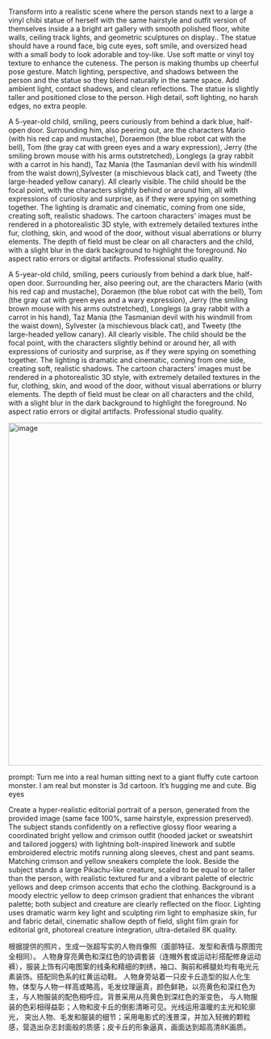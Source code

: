 Transform into a realistic scene where the person stands next to a large a vinyl chibi statue of herself with the same hairstyle and outfit version of themselves inside a a bright art gallery with smooth polished floor, white walls, ceiling track lights, and geometric sculptures on display.. The statue should have a round face, big cute eyes, soft smile, and oversized head with a small body to look adorable and toy-like. Use soft matte or vinyl toy texture to enhance the cuteness. The person is making thumbs up cheerful pose gesture. Match lighting, perspective, and shadows between the person and the statue so they blend naturally in the same space. Add ambient light, contact shadows, and clean reflections. The statue is slightly taller and positioned close to the person. High detail, soft lighting, no harsh edges, no extra people.


A 5-year-old child, smiling, peers curiously from behind a dark blue, half-open door. Surrounding him, also peering out, are the characters Mario (with his red cap and mustache), Doraemon (the blue robot cat with the bell), Tom (the gray cat with green eyes and a wary expression), Jerry (the smiling brown mouse with his arms outstretched), Longlegs (a gray rabbit with a carrot in his hand), Taz Mania (the Tasmanian devil with his windmill from the waist down),Sylvester (a mischievous black cat), and Tweety (the large-headed yellow canary). All clearly visible.
The child should be the focal point, with the characters slightly behind or around him, all with expressions of curiosity and surprise, as if they were spying on something together. The lighting is dramatic and cinematic, coming from one side, creating soft, realistic shadows.  The cartoon characters' images must be rendered in a photorealistic 3D style, with extremely detailed textures inthe fur, clothing, skin, and wood of the door, without visual aberrations or blurry elements. The depth of field must be clear on all characters and the child, with a slight blur in the dark background to highlight the foreground. No aspect ratio errors or digital artifacts. Professional studio quality.


A 5-year-old child, smiling, peers curiously from behind a dark blue, half-open door. Surrounding her, also peering out, are the characters Mario (with his red cap and mustache), Doraemon (the blue robot cat with the bell), Tom (the gray cat with green eyes and a wary expression), Jerry (the smiling brown mouse with his arms outstretched), Longlegs (a gray rabbit with a carrot in his hand), Taz Mania (the Tasmanian devil with his windmill from the waist down), Sylvester (a mischievous black cat), and Tweety (the large-headed yellow canary). All clearly visible.
The child should be the focal point, with the characters slightly behind or around her, all with expressions of curiosity and surprise, as if they were spying on something together. The lighting is dramatic and cinematic, coming from one side, creating soft, realistic shadows. The cartoon characters' images must be rendered in a photorealistic 3D style, with extremely detailed textures in the fur, clothing, skin, and wood of the door, without visual aberrations or blurry elements. The depth of field must be clear on all characters and the child, with a slight blur in the dark background to highlight the foreground. No aspect ratio errors or digital artifacts. Professional studio quality.

<img width="680" height="680" alt="image" src="https://github.com/user-attachments/assets/96d17ac7-64c0-498b-81a2-c60f5608ffc7" />


prompt: Turn me into a real human sitting next to a giant fluffy cute cartoon monster. 
I am real but monster is 3d cartoon. It’s hugging me and cute. Big eyes


Create a hyper-realistic editorial portrait of a person, 
generated from the provided image (same face 100%, same hairstyle, expression preserved). 
The subject stands confidently on a reflective glossy floor wearing a coordinated bright yellow and crimson outfit (hooded jacket or sweatshirt and tailored joggers) 
with lightning bolt-inspired linework and subtle embroidered electric motifs running along sleeves, 
chest and pant seams. Matching crimson and yellow sneakers complete the look. Beside the subject stands a large Pikachu-like creature, 
scaled to be equal to or taller than the person, with realistic textured fur and a vibrant palette of electric yellows and deep crimson accents that echo the clothing.
Background is a moody electric yellow to deep crimson gradient that enhances the vibrant palette; both subject and creature are clearly reflected on the floor.
Lighting uses dramatic warm key light and sculpting rim light to emphasize skin, fur and fabric detail, cinematic shallow depth of field, 
slight film grain for editorial grit, photoreal creature integration, ultra-detailed 8K quality.

根据提供的照片，生成一张超写实的人物肖像照（面部特征、发型和表情与原图完全相同）。
人物身穿亮黄色和深红色的协调套装（连帽外套或运动衫搭配修身运动裤），服装上饰有闪电图案的线条和精细的刺绣，袖口、胸前和裤腿处均有电光元素装饰。搭配同色系的红黄运动鞋。
人物身旁站着一只皮卡丘造型的拟人化生物，体型与人物一样高或略高，毛发纹理逼真，颜色鲜艳，以亮黄色和深红色为主，与人物服装的配色相呼应。背景采用从亮黄色到深红色的渐变色，
与人物服装的色彩相得益彰；人物和皮卡丘的倒影清晰可见。光线运用温暖的主光和轮廓光，
突出人物、毛发和服装的细节；采用电影式的浅景深，并加入轻微的颗粒感，营造出杂志封面般的质感；皮卡丘的形象逼真，画面达到超高清8K画质。
